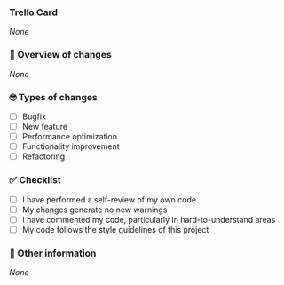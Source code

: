 ### Trello Card

_None_


### 🎊 Overview of changes<!--Brief description of what is fixed or changed-->

_None_

### 🤓 Types of changes<!--Put an `x` in the boxes that apply-->

- [ ] Bugfix
- [ ] New feature
- [ ] Performance optimization
- [ ] Functionality improvement
- [ ] Refactoring

### ✅ Checklist<!--Put an `x` in the boxes that apply-->

- [ ] I have performed a self-review of my own code
- [ ] My changes generate no new warnings
- [ ] I have commented my code, particularly in hard-to-understand areas
- [ ] My code follows the style guidelines of this project

<!--
- [ ] I have made corresponding changes to the documentation
-->

### 🧐 Other information<!--Any other information that is important to this pull request-->

_None_
